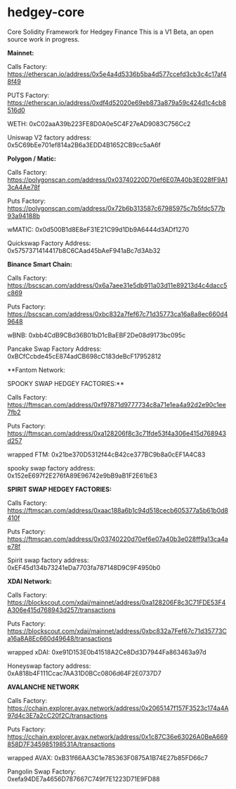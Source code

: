 # hedgey-core
Core Solidity Framework for Hedgey Finance
This is a V1 Beta, an open source work in progress. 



**Mainnet:**

Calls Factory: https://etherscan.io/address/0x5e4a4d5336b5ba4d577ccefd3cb3c4c17af48f49

PUTS Factory: https://etherscan.io/address/0xdf4d52020e69eb873a879a59c424d1c4cb8516d0

WETH: 0xC02aaA39b223FE8D0A0e5C4F27eAD9083C756Cc2

Uniswap V2 factory address: 0x5C69bEe701ef814a2B6a3EDD4B1652CB9cc5aA6f

**Polygon / Matic:**

Calls Factory: https://polygonscan.com/address/0x03740220D70ef6E07A40b3E028fF9A13cA4Ae78f

Puts Factory: https://polygonscan.com/address/0x72b6b313587c67985975c7b5fdc577b93a94188b

wMATIC: 0x0d500B1d8E8eF31E21C99d1Db9A6444d3ADf1270

Quickswap Factory Address: 0x5757371414417b8C6CAad45bAeF941aBc7d3Ab32

**Binance Smart Chain:**

Calls Factory: https://bscscan.com/address/0x6a7aee31e5db911a03d11e89213d4c4dacc5c869

Puts Factory: https://bscscan.com/address/0xbc832a7fef67c71d35773ca16a8a8ec660d49648

wBNB: 0xbb4CdB9CBd36B01bD1cBaEBF2De08d9173bc095c

Pancake Swap Factory Address: 0xBCfCcbde45cE874adCB698cC183deBcF17952812

**Fantom Network:

SPOOKY SWAP HEDGEY FACTORIES:**

Calls Factory: https://ftmscan.com/address/0xf97871d9777734c8a71e1ea4a92d2e90c1ee7fb2

Puts Factory: https://ftmscan.com/address/0xa128206f8c3c71fde53f4a306e415d768943d257

wrapped FTM: 0x21be370D5312f44cB42ce377BC9b8a0cEF1A4C83

spooky swap factory address: 0x152eE697f2E276fA89E96742e9bB9aB1F2E61bE3 


**SPIRIT SWAP HEDGEY FACTORIES:**

Calls Factory: https://ftmscan.com/address/0xaac188a6b1c94d518cecb605377a5b61b0d8410f

Puts Factory: https://ftmscan.com/address/0x03740220d70ef6e07a40b3e028ff9a13ca4ae78f

Spirit swap factory address: 0xEF45d134b73241eDa7703fa787148D9C9F4950b0

**XDAI Network:**

Calls Factory: https://blockscout.com/xdai/mainnet/address/0xa128206F8c3C71FDE53F4A306e415d768943d257/transactions

Puts Factory: https://blockscout.com/xdai/mainnet/address/0xbc832a7Fef67c71d35773Ca16a8A8Ec660d49648/transactions

wrapped xDAI: 0xe91D153E0b41518A2Ce8Dd3D7944Fa863463a97d

Honeyswap factory address: 0xA818b4F111Ccac7AA31D0BCc0806d64F2E0737D7


**AVALANCHE NETWORK**

Calls Factory: https://cchain.explorer.avax.network/address/0x2065147f157F3523c174a4A97d4c3E7a2cC20f2C/transactions

Puts Factory: https://cchain.explorer.avax.network/address/0x1c87C36e63026A0BeA669858D7F345985198531A/transactions

wrapped AVAX: 0xB31f66AA3C1e785363F0875A1B74E27b85FD66c7

Pangolin Swap Factory: 0xefa94DE7a4656D787667C749f7E1223D71E9FD88


